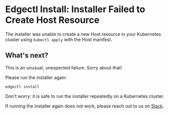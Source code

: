 # Edgectl Install: Installer Failed to Create Host Resource

The installer was unable to create a new Host resource in your Kubernetes cluster using `kubectl apply` with the Host manifest.

## What's next?

This is an unusual, unexpected failure. Sorry about that!

Please run the installer again:

```
edgectl install
```

Don't worry: it is safe to run the installer repeatedly on a Kubernetes cluster.

If running the installer again does not work, please reach out to us on [Slack](http://a8r.io/slack).
